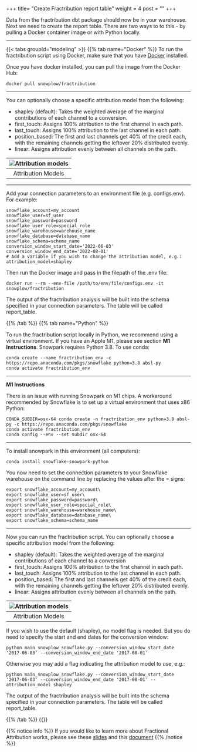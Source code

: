 +++
title= "Create Fractribution report table"
weight = 4
post = ""
+++

Data from the fractribution dbt package should now be in your warehouse. Next we need to create the report table. There are two ways to to this - by pulling a Docker container image or with Python locally. 
***

{{< tabs groupId="modeling" >}}
{{% tab name="Docker" %}}
To run the fractribution script using Docker, make sure that you have [Docker](https://www.docker.com/products/docker-desktop/) installed.

Once you have docker installed, you can pull the image from the Docker Hub:

```
docker pull snowplow/fractribution
```

***
You can optionally choose a specific attribution model from the following:
- shapley (default): Takes the weighted average of the marginal contributions of each channel to a conversion.
- first_touch: Assigns 100% attribution to the first channel in each path.
- last_touch: Assigns 100% attribution to the last channel in each path.
- position_based: The first and last channels get 40% of the credit each, with the remaining
    channels getting the leftover 20% distributed evenly.
- linear: Assigns attribution evenly between all channels on the path.

| ![Attribution models](../images/attribution_models.png) |
|:--:|
| Attribution Models |

***
Add your connection parameters to an environment file (e.g. configs.env). For example:
```
snowflake_account=my_account
snowflake_user=sf_user
snowflake_password=password
snowflake_user_role=special_role
snowflake_warehouse=warehouse_name
snowflake_database=database_name
snowflake_schema=schema_name
conversion_window_start_date='2022-06-03'
conversion_window_end_date='2022-08-01'
# Add a variable if you wish to change the attribution model, e.g.:
attribution_model=shapley
```

Then run the Docker image and pass in the filepath of the .env file:

```
docker run --rm --env-file /path/to/env/file/configs.env -it snowplow/fractribution 
```
The output of the fractribution analysis will be built into the schema specified in your connection parameters. The table will be called report_table.

{{% /tab %}}
{{% tab name="Python" %}}

To run the fractribution script locally in Python, we recommend using a virtual environment. If you have an Apple M1, please see section **M1 Instructions**.
Snowpark requires Python 3.8. To use conda:

```
conda create --name fractribution_env -c https://repo.anaconda.com/pkgs/snowflake python=3.8 absl-py
conda activate fractribution_env
```
***
**M1 Instructions**

There is an issue with running Snowpark on M1 chips. A workaround recommended by Snowflake is to set up a virtual environment that uses x86 Python:

```
CONDA_SUBDIR=osx-64 conda create -n fractribution_env python=3.8 absl-py -c https://repo.anaconda.com/pkgs/snowflake
conda activate fractribution_env
conda config --env --set subdir osx-64
```
***
To install snowpark in this environment (all computers):

```
conda install snowflake-snowpark-python
```

You now need to set the connection parameters to your Snowflake warehouse on the command line by replacing the values after the = signs:

```
export snowflake_account=my_account\
export snowflake_user=sf_user\
export snowflake_password=password\
export snowflake_user_role=special_role\
export snowflake_warehouse=warehouse_name\
export snowflake_database=database_name\
export snowflake_schema=schema_name
```
***
Now you can run the fractribution script. You can optionally choose a specific attribution model from the following:
- shapley (default): Takes the weighted average of the marginal contributions of each channel to a conversion
- first_touch: Assigns 100% attribution to the first channel in each path.
- last_touch: Assigns 100% attribution to the last channel in each path.
- position_based: The first and last channels get 40% of the credit each, with the remaining
    channels getting the leftover 20% distributed evenly.
- linear: Assigns attribution evenly between all channels on the path.

| ![Attribution models](../images/attribution_models.png) |
|:--:|
| Attribution Models |

If you wish to use the default (shapley), no model flag is needed. But you do need to specify the start and end dates for the conversion window:

```
python main_snowplow_snowflake.py --conversion_window_start_date '2017-06-03' --conversion_window_end_date '2017-08-01'
```

Otherwise you may add a flag indicating the attribution model to use, e.g.:

```
python main_snowplow_snowflake.py --conversion_window_start_date '2017-06-03' --conversion_window_end_date '2017-08-01' --attribution_model shapley
```
The output of the fractribution analysis will be built into the schema specified in your connection parameters. The table will be called report_table.

{{% /tab %}}
{{</tabs >}}

{{% notice info %}}
If you would like to learn more about Fractional Attribution works, please see these [slides](https://github.com/google/fractribution/blob/master/Fractribution_Slides.pdf) and this [document](https://support.google.com/analytics/answer/3191594?hl=en#algorithm)
{{% /notice %}}